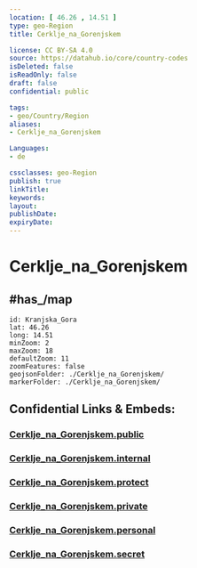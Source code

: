 ```yaml
---
location: [ 46.26 , 14.51 ] 
type: geo-Region
title: Cerklje_na_Gorenjskem

license: CC BY-SA 4.0
source: https://datahub.io/core/country-codes
isDeleted: false
isReadOnly: false
draft: false
confidential: public

tags:
- geo/Country/Region
aliases:
- Cerklje_na_Gorenjskem

Languages:
- de

cssclasses: geo-Region
publish: true
linkTitle: 
keywords: 
layout: 
publishDate: 
expiryDate: 
---
```


# Cerklje_na_Gorenjskem

## #has_/map 

```leaflet
id: Kranjska_Gora
lat: 46.26
long: 14.51
minZoom: 2 
maxZoom: 18
defaultZoom: 11
zoomFeatures: false 
geojsonFolder: ./Cerklje_na_Gorenjskem/
markerFolder: ./Cerklje_na_Gorenjskem/
```


## Confidential Links & Embeds: 

### [Cerklje_na_Gorenjskem.public](/_public/\Earth\Continent\Europe\Europe~Central\Slovenia\Regions~Slovenia\Gorenjska\counties~GorenjskaCerklje_na_Gorenjskem.public.md) 

### [Cerklje_na_Gorenjskem.internal](/_internal/\Earth\Continent\Europe\Europe~Central\Slovenia\Regions~Slovenia\Gorenjska\counties~GorenjskaCerklje_na_Gorenjskem.internal.md) 

### [Cerklje_na_Gorenjskem.protect](/_protect/\Earth\Continent\Europe\Europe~Central\Slovenia\Regions~Slovenia\Gorenjska\counties~GorenjskaCerklje_na_Gorenjskem.protect.md) 

### [Cerklje_na_Gorenjskem.private](/_private/\Earth\Continent\Europe\Europe~Central\Slovenia\Regions~Slovenia\Gorenjska\counties~GorenjskaCerklje_na_Gorenjskem.private.md) 

### [Cerklje_na_Gorenjskem.personal](/_personal/\Earth\Continent\Europe\Europe~Central\Slovenia\Regions~Slovenia\Gorenjska\counties~GorenjskaCerklje_na_Gorenjskem.personal.md) 

### [Cerklje_na_Gorenjskem.secret](/_secret/\Earth\Continent\Europe\Europe~Central\Slovenia\Regions~Slovenia\Gorenjska\counties~GorenjskaCerklje_na_Gorenjskem.secret.md)

